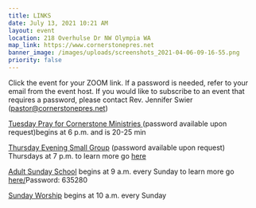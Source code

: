 ```yaml
---
title: LINKS
date: July 13, 2021 10:21 AM
layout: event
location: 218 Overhulse Dr NW Olympia WA
map_link: https://www.cornerstonepres.net
banner_image: /images/uploads/screenshots_2021-04-06-09-16-55.png
priority: false
---
```

Click the event for your ZOOM link. If a password is needed, refer to your email from the event host. If you would like to subscribe to an event that requires a password, please contact Rev. Jennifer Swier (pastor@cornerstonepres.net)

[Tuesday Pray for Cornerstone Ministries ](https://us02web.zoom.us/j/87477390205) (password available upon request)begins at 6 p.m. and is 20-25 min

[Thursday Evening Small Group](https://us04web.zoom.us/j/317128801)  (password available upon request) Thursdays at 7 p.m. to learn more go [here](https://www.cornerstonepres.net/connect.html#bible-study-small-groups)

[Adult Sunday School](<https://us02web.zoom.us/j/83495716948? pwd=UHptQk1OQ0FNWnlpRDNzQmFmRXExdz09>)  begins at 9 a.m. every Sunday to learn more go [here/](https://www.cornerstonepres.net/connect.html#bible-study-small-groups)Password: 635280

[Sunday Worship](<https://us04web.zoom.us/j/317128801? pwd=QkJaZWVmMXB2d0lkZ2RaOUFkMlo2UT09>)  begins at 10 a.m. every Sunday